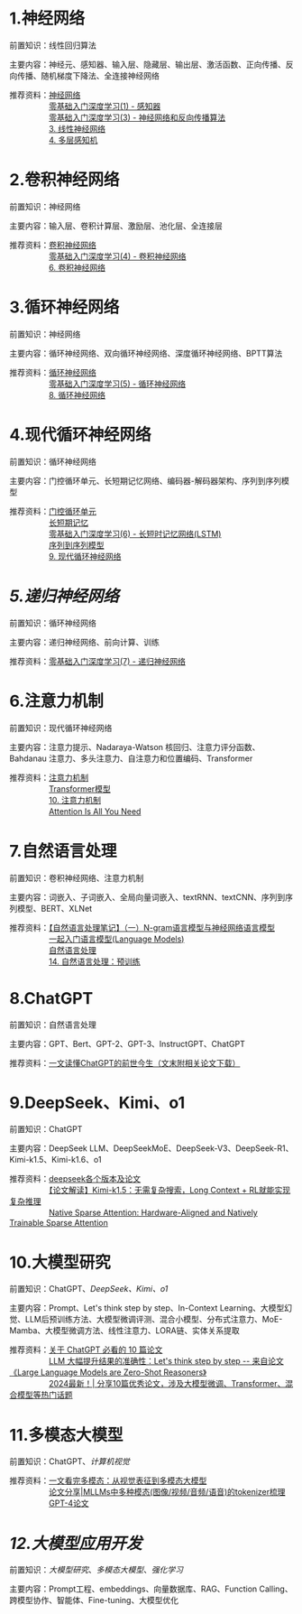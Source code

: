 # 1.神经网络
前置知识：线性回归算法  

主要内容：神经元、感知器、输入层、隐藏层、输出层、激活函数、正向传播、反向传播、随机梯度下降法、全连接神经网络  

推荐资料：[神经网络](https://github.com/NLP-LOVE/ML-NLP/tree/master/Deep%20Learning/10.%20Neural%20Network)  
　　　　　[零基础入门深度学习(1) - 感知器](https://www.zybuluo.com/hanbingtao/note/433855)  
　　　　　[零基础入门深度学习(3) - 神经网络和反向传播算法](https://www.zybuluo.com/hanbingtao/note/476663)  
　　　　　[3. 线性神经网络](https://zh-v2.d2l.ai/chapter_linear-networks/index.html)  
　　　　　[4. 多层感知机](https://www.zybuluo.com/hanbingtao/note/433855)  
# 2.卷积神经网络
前置知识：神经网络  

主要内容：输入层、卷积计算层、激励层、池化层、全连接层  

推荐资料：[卷积神经网络](https://github.com/NLP-LOVE/ML-NLP/tree/master/Deep%20Learning/11.%20CNN)  
　　　　　[零基础入门深度学习(4) - 卷积神经网络](https://www.zybuluo.com/hanbingtao/note/476663)  
　　　　　[6. 卷积神经网络](https://zh-v2.d2l.ai/chapter_convolutional-neural-networks/index.html)
# 3.循环神经网络
前置知识：神经网络  

主要内容：循环神经网络、双向循环神经网络、深度循环神经网络、BPTT算法  

推荐资料：[循环神经网络](https://github.com/NLP-LOVE/ML-NLP/tree/master/Deep%20Learning/12.%20RNN#2-%E5%85%B6%E5%AE%83%E7%B1%BB%E5%9E%8B%E7%9A%84rnn)  
　　　　　[零基础入门深度学习(5) - 循环神经网络](https://zybuluo.com/hanbingtao/note/541458)  
　　　　　[8. 循环神经网络](https://zh-v2.d2l.ai/chapter_recurrent-neural-networks/index.html)
# 4.现代循环神经网络
前置知识：循环神经网络  

主要内容：门控循环单元、长短期记忆网络、编码器-解码器架构、序列到序列模型  

推荐资料：[门控循环单元](https://github.com/NLP-LOVE/ML-NLP/tree/master/Deep%20Learning/12.1%20GRU)  
　　　　　[长短期记忆](https://github.com/NLP-LOVE/ML-NLP/tree/master/Deep%20Learning/12.2%20LSTM)  
　　　　　[零基础入门深度学习(6) - 长短时记忆网络(LSTM)](https://zybuluo.com/hanbingtao/note/581764)  
　　　　　[序列到序列模型](https://github.com/NLP-LOVE/ML-NLP/tree/master/NLP/16.5%20seq2seq)  
　　　　　[9. 现代循环神经网络](https://zh-v2.d2l.ai/chapter_recurrent-modern/index.html)
# *5.递归神经网络*
前置知识：循环神经网络  

主要内容：递归神经网络、前向计算、训练  

推荐资料：[零基础入门深度学习(7) - 递归神经网络](https://zybuluo.com/hanbingtao/note/626300)
# 6.注意力机制
前置知识：现代循环神经网络  

主要内容：注意力提示、Nadaraya-Watson 核回归、注意力评分函数、Bahdanau 注意力、多头注意力、自注意力和位置编码、Transformer

推荐资料：[注意力机制](https://github.com/NLP-LOVE/ML-NLP/tree/master/NLP/16.6%20Attention)  
　　　　　[Transformer模型](https://github.com/NLP-LOVE/ML-NLP/tree/master/NLP/16.7%20Transformer)  
　　　　　[10. 注意力机制](https://zh-v2.d2l.ai/chapter_attention-mechanisms/index.html)  
　　　　　[Attention Is All You Need](https://arxiv.org/pdf/1706.03762)
# 7.自然语言处理
前置知识：卷积神经网络、注意力机制  

主要内容：词嵌入、子词嵌入、全局向量词嵌入、textRNN、textCNN、序列到序列模型、BERT、XLNet  

推荐资料：[【自然语言处理笔记】（一）N-gram语言模型与神经网络语言模型](https://zhuanlan.zhihu.com/p/22090476746)  
　　　　　[一起入门语言模型(Language Models)](https://zhuanlan.zhihu.com/p/32292060)  
　　　　　[自然语言处理](https://github.com/NLP-LOVE/ML-NLP/tree/master/NLP/16.%20NLP)  
　　　　　[14. 自然语言处理：预训练](https://zh-v2.d2l.ai/chapter_natural-language-processing-pretraining/index.html)
# 8.ChatGPT
前置知识：自然语言处理  

主要内容：GPT、Bert、GPT-2、GPT-3、InstructGPT、ChatGPT  

推荐资料：[一文读懂ChatGPT的前世今生（文末附相关论文下载）](https://zhuanlan.zhihu.com/p/607581437)  
# 9.DeepSeek、Kimi、o1
前置知识：ChatGPT  

主要内容：DeepSeek LLM、DeepSeekMoE、DeepSeek-V3、DeepSeek-R1、Kimi-k1.5、Kimi-k1.6、o1  

推荐资料：[deepseek各个版本及论文](https://blog.csdn.net/yiqi1943/article/details/145370544)  
　　　　　[【论文解读】Kimi-k1.5：无需复杂搜索，Long Context + RL就能实现复杂推理](https://zhuanlan.zhihu.com/p/19612718816)  
　　　　　[Native Sparse Attention: Hardware-Aligned and Natively
 Trainable Sparse Attention](https://arxiv.org/pdf/2502.11089)
# 10.大模型研究
前置知识：ChatGPT、*DeepSeek、Kimi、o1*  

主要内容：Prompt、Let's think step by step、In-Context Learning、大模型幻觉、LLM后预训练方法、大模型微调评测、混合小模型、分布式注意力、MoE-Mamba、大模型微调方法、线性注意力、LORA链、实体关系提取  

推荐资料：[关于 ChatGPT 必看的 10 篇论文](https://blog.csdn.net/u010280923/article/details/128969774)  
　　　　　[LLM 大幅提升结果的准确性：Let's think step by step -- 来自论文《Large Language Models are Zero-Shot Reasoners》](https://zhuanlan.zhihu.com/p/652206747)  
　　　　　[2024最新！| 分享10篇优秀论文，涉及大模型微调、Transformer、混合模型等热门话题](https://zhuanlan.zhihu.com/p/677201033)  
# 11.多模态大模型
前置知识：ChatGPT、*计算机视觉*  

推荐资料：[一文看完多模态：从视觉表征到多模态大模型](https://zhuanlan.zhihu.com/p/684472814)  
　　　　　[论文分享|MLLMs中多种模态(图像/视频/音频/语音)的tokenizer梳理](https://blog.csdn.net/weixin_45783724/article/details/141170597)  
　　　　　[GPT-4论文](https://arxiv.org/pdf/2303.08774)  
# *12.大模型应用开发*
前置知识：*大模型研究*、*多模态大模型*、*强化学习*  

主要内容：Prompt工程、embeddings、向量数据库、RAG、Function Calling、跨模型协作、智能体、Fine-tuning、大模型优化
